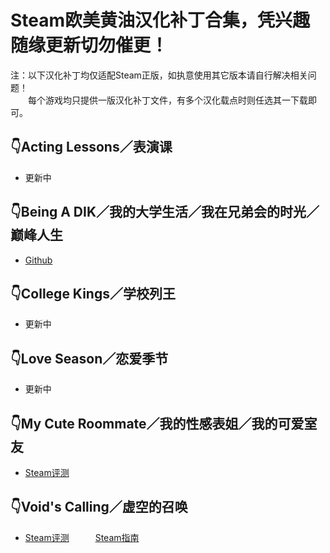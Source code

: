 # Steam欧美黄油汉化补丁合集，凭兴趣随缘更新切勿催更！
注：以下汉化补丁均仅适配Steam正版，如执意使用其它版本请自行解决相关问题！  
　　每个游戏均只提供一版汉化补丁文件，有多个汉化载点时则任选其一下载即可。
## :point_down:Acting Lessons／表演课
- 更新中
## :point_down:Being A DIK／我的大学生活／我在兄弟会的时光／巅峰人生
- [Github](https://github.com/Vetoyi/CN_Patch.Being_A_DIK)
## :point_down:College Kings／学校列王
- 更新中
## :point_down:Love Season／恋爱季节
- 更新中
## :point_down:My Cute Roommate／我的性感表姐／我的可爱室友
- [Steam评测](https://steamcommunity.com/id/Vetoy/recommended/1276610/)
## :point_down:Void's Calling／虚空的召唤
- [Steam评测](https://steamcommunity.com/id/Vetoy/recommended/1212020/)　　　[Steam指南](https://steamcommunity.com/sharedfiles/filedetails/?id=2783923883)
